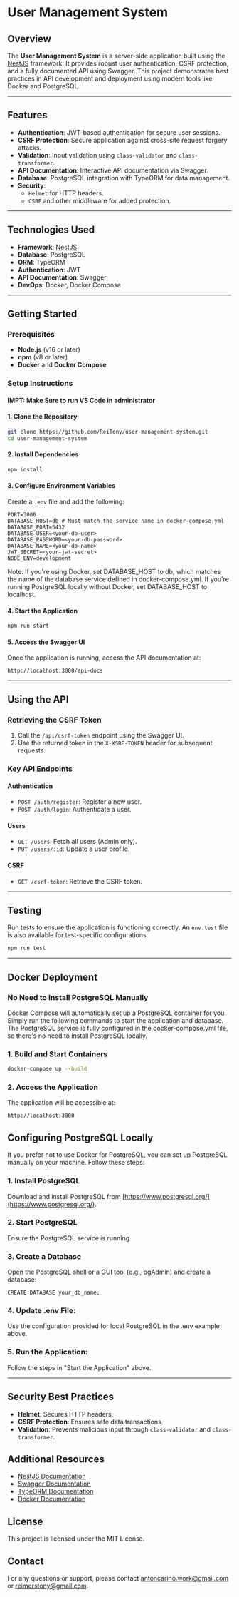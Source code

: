 # User Management System

## Overview

The **User Management System** is a server-side application built using the [NestJS](https://nestjs.com) framework. It provides robust user authentication, CSRF protection, and a fully documented API using Swagger. This project demonstrates best practices in API development and deployment using modern tools like Docker and PostgreSQL.

---

## Features

- **Authentication**: JWT-based authentication for secure user sessions.
- **CSRF Protection**: Secure application against cross-site request forgery attacks.
- **Validation**: Input validation using `class-validator` and `class-transformer`.
- **API Documentation**: Interactive API documentation via Swagger.
- **Database**: PostgreSQL integration with TypeORM for data management.
- **Security**:
    - `Helmet` for HTTP headers.
    - `CSRF` and other middleware for added protection.

---

## Technologies Used

- **Framework**: [NestJS](https://nestjs.com)
- **Database**: PostgreSQL
- **ORM**: TypeORM
- **Authentication**: JWT
- **API Documentation**: Swagger
- **DevOps**: Docker, Docker Compose

---

## Getting Started

### Prerequisites

- **Node.js** (v16 or later)
- **npm** (v8 or later)
- **Docker** and **Docker Compose**

### Setup Instructions
#### IMPT: Make Sure to run VS Code in administrator
#### 1. Clone the Repository

```bash
git clone https://github.com/ReiTony/user-management-system.git
cd user-management-system
```

#### 2. Install Dependencies

```bash
npm install
```

#### 3. Configure Environment Variables

Create a `.env` file and add the following:

```
PORT=3000
DATABASE_HOST=db # Must match the service name in docker-compose.yml
DATABASE_PORT=5432
DATABASE_USER=<your-db-user>
DATABASE_PASSWORD=<your-db-password>
DATABASE_NAME=<your-db-name>
JWT_SECRET=<your-jwt-secret>
NODE_ENV=development
```
Note: If you're using Docker, set DATABASE_HOST to db, which matches the name of the database service defined in docker-compose.yml. If you're running PostgreSQL locally without Docker, set DATABASE_HOST to localhost.

#### 4. Start the Application

```bash
npm run start
```

#### 5. Access the Swagger UI

Once the application is running, access the API documentation at:

```
http://localhost:3000/api-docs
```

---

## Using the API

### Retrieving the CSRF Token

1. Call the `/api/csrf-token` endpoint using the Swagger UI.
2. Use the returned token in the `X-XSRF-TOKEN` header for subsequent requests.

### Key API Endpoints

#### Authentication

- `POST /auth/register`: Register a new user.
- `POST /auth/login`: Authenticate a user.

#### Users

- `GET /users`: Fetch all users (Admin only).
- `PUT /users/:id`: Update a user profile.

#### CSRF

- `GET /csrf-token`: Retrieve the CSRF token.

---

## Testing

Run tests to ensure the application is functioning correctly. An `env.test` file is also available for test-specific configurations.

```bash
npm run test
```

---

## Docker Deployment
### No Need to Install PostgreSQL Manually
Docker Compose will automatically set up a PostgreSQL container for you. Simply run the following commands to start the application and database. The PostgreSQL service is fully configured in the docker-compose.yml file, so there's no need to install PostgreSQL locally.
### 1. Build and Start Containers

```bash
docker-compose up --build
```

### 2. Access the Application

The application will be accessible at:

```
http://localhost:3000
```
## Configuring PostgreSQL Locally

If you prefer not to use Docker for PostgreSQL, you can set up PostgreSQL manually on your machine. Follow these steps:

### 1. Install PostgreSQL

Download and install PostgreSQL from [https://www.postgresql.org/](https://www.postgresql.org/).

### 2. Start PostgreSQL

Ensure the PostgreSQL service is running.

### 3. Create a Database

Open the PostgreSQL shell or a GUI tool (e.g., pgAdmin) and create a database:
```
CREATE DATABASE your_db_name;
```
### 4. Update .env File:

Use the configuration provided for local PostgreSQL in the .env example above.

### 5. Run the Application:

Follow the steps in "Start the Application" above.

---

## Security Best Practices

- **Helmet**: Secures HTTP headers.
- **CSRF Protection**: Ensures safe data transactions.
- **Validation**: Prevents malicious input through `class-validator` and `class-transformer`.

## Additional Resources

- [NestJS Documentation](https://docs.nestjs.com)
- [Swagger Documentation](https://swagger.io/docs/)
- [TypeORM Documentation](https://typeorm.io/)
- [Docker Documentation](https://docs.docker.com/)

## License

This project is licensed under the MIT License.

## Contact

For any questions or support, please contact [antoncarino.work@gmail.com](mailto:antoncarino.work@gmail.com) or [reimerstony@gmail.com](mailto:reimerstony@gmail.com).
